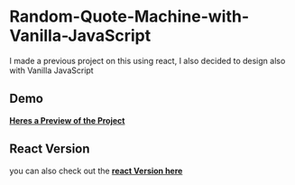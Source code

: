 # Random-Quote-Machine-with-Vanilla-JavaScript
I made a previous project on this using react, I also decided to design also with Vanilla JavaScript

## Demo 
**[Heres a Preview of the Project](https://eazyguy.github.io/Random-Quote-Machine-with-Vanilla-JavaScript/)**

## React Version
you can also check out the **[react Version here](https://github.com/Eazyguy/Random-quote-machine-with-react)**
